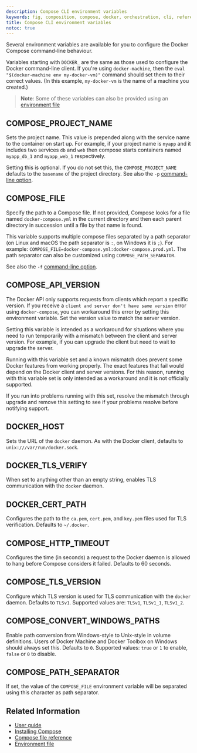 ```yaml
---
description: Compose CLI environment variables
keywords: fig, composition, compose, docker, orchestration, cli, reference
title: Compose CLI environment variables
notoc: true
---
```


Several environment variables are available for you to configure the Docker Compose command-line behaviour.

Variables starting with `DOCKER_` are the same as those used to configure the
Docker command-line client. If you're using `docker-machine`, then the `eval "$(docker-machine env my-docker-vm)"` command should set them to their correct values. (In this example, `my-docker-vm` is the name of a machine you created.)

> **Note**: Some of these variables can also be provided using an
> [environment file](/compose/env-file.md)

## COMPOSE\_PROJECT\_NAME

Sets the project name. This value is prepended along with the service name to
the container on start up. For example, if your project name is `myapp` and it
includes two services `db` and `web` then compose starts containers named
`myapp_db_1` and `myapp_web_1` respectively.

Setting this is optional. If you do not set this, the `COMPOSE_PROJECT_NAME`
defaults to the `basename` of the project directory. See also the `-p`
[command-line option](overview.md).

## COMPOSE\_FILE

Specify the path to a Compose file. If not provided, Compose looks for a file named
`docker-compose.yml` in the current directory and then each parent directory in
succession until a file by that name is found.

This variable supports multiple compose files separated by a path separator (on
Linux and macOS the path separator is `:`, on Windows it is `;`). For example:
`COMPOSE_FILE=docker-compose.yml:docker-compose.prod.yml`. The path separator
can also be customized using `COMPOSE_PATH_SEPARATOR`.

See also the `-f` [command-line option](overview.md).

## COMPOSE\_API\_VERSION

The Docker API only supports requests from clients which report a specific
version. If you receive a `client and server don't have same version` error using
`docker-compose`, you can workaround this error by setting this environment
variable. Set the version value to match the server version.

Setting this variable is intended as a workaround for situations where you need
to run temporarily with a mismatch between the client and server version. For
example, if you can upgrade the client but need to wait to upgrade the server.

Running with this variable set and a known mismatch does prevent some Docker
features from working properly. The exact features that fail would depend on the
Docker client and server versions. For this reason, running with this variable
set is only intended as a workaround and it is not officially supported.

If you run into problems running with this set, resolve the mismatch through
upgrade and remove this setting to see if your problems resolve before notifying
support.

## DOCKER\_HOST

Sets the URL of the `docker` daemon. As with the Docker client, defaults to `unix:///var/run/docker.sock`.

## DOCKER\_TLS\_VERIFY

When set to anything other than an empty string, enables TLS communication with
the `docker` daemon.

## DOCKER\_CERT\_PATH

Configures the path to the `ca.pem`, `cert.pem`, and `key.pem` files used for TLS verification. Defaults to `~/.docker`.

## COMPOSE\_HTTP\_TIMEOUT

Configures the time (in seconds) a request to the Docker daemon is allowed to hang before Compose considers
it failed. Defaults to 60 seconds.

## COMPOSE\_TLS\_VERSION

Configure which TLS version is used for TLS communication with the `docker`
daemon. Defaults to `TLSv1`.
Supported values are: `TLSv1`, `TLSv1_1`, `TLSv1_2`.

## COMPOSE\_CONVERT\_WINDOWS\_PATHS

Enable path conversion from Windows-style to Unix-style in volume definitions.
Users of Docker Machine and Docker Toolbox on Windows should always set this. Defaults to `0`.
Supported values: `true` or `1` to enable, `false` or `0` to disable.

## COMPOSE\_PATH\_SEPARATOR

If set, the value of the `COMPOSE_FILE` environment variable will be separated
using this character as path separator.


## Related Information

- [User guide](/compose/index.md)
- [Installing Compose](/compose/install.md)
- [Compose file reference](/compose/compose-file.md)
- [Environment file](/compose/env-file.md)
